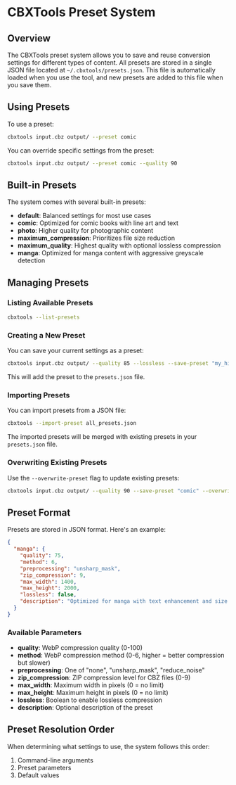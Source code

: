# CBXTools Preset System

## Overview

The CBXTools preset system allows you to save and reuse conversion settings for different types of content. All presets are stored in a single JSON file located at `~/.cbxtools/presets.json`. This file is automatically loaded when you use the tool, and new presets are added to this file when you save them.

## Using Presets

To use a preset:

```bash
cbxtools input.cbz output/ --preset comic
```

You can override specific settings from the preset:

```bash
cbxtools input.cbz output/ --preset comic --quality 90
```

## Built-in Presets

The system comes with several built-in presets:

- **default**: Balanced settings for most use cases
- **comic**: Optimized for comic books with line art and text
- **photo**: Higher quality for photographic content
- **maximum_compression**: Prioritizes file size reduction
- **maximum_quality**: Highest quality with optional lossless compression
- **manga**: Optimized for manga content with aggressive greyscale detection

## Managing Presets

### Listing Available Presets

```bash
cbxtools --list-presets
```

### Creating a New Preset

You can save your current settings as a preset:

```bash
cbxtools input.cbz output/ --quality 85 --lossless --save-preset "my_high_quality"
```

This will add the preset to the `presets.json` file.

### Importing Presets

You can import presets from a JSON file:

```bash
cbxtools --import-preset all_presets.json
```

The imported presets will be merged with existing presets in your `presets.json` file.

### Overwriting Existing Presets

Use the `--overwrite-preset` flag to update existing presets:

```bash
cbxtools input.cbz output/ --quality 90 --save-preset "comic" --overwrite-preset
```

## Preset Format

Presets are stored in JSON format. Here's an example:

```json
{
  "manga": {
    "quality": 75,
    "method": 6,
    "preprocessing": "unsharp_mask",
    "zip_compression": 9,
    "max_width": 1400,
    "max_height": 2000,
    "lossless": false,
    "description": "Optimized for manga with text enhancement and size limits"
  }
}
```

### Available Parameters

- **quality**: WebP compression quality (0-100)
- **method**: WebP compression method (0-6, higher = better compression but slower)
- **preprocessing**: One of "none", "unsharp_mask", "reduce_noise"
- **zip_compression**: ZIP compression level for CBZ files (0-9)
- **max_width**: Maximum width in pixels (0 = no limit)
- **max_height**: Maximum height in pixels (0 = no limit)
- **lossless**: Boolean to enable lossless compression
- **description**: Optional description of the preset

## Preset Resolution Order

When determining what settings to use, the system follows this order:

1. Command-line arguments
2. Preset parameters
3. Default values